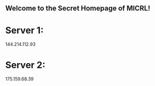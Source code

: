 ## Welcome to the Secret Homepage of MICRL!
# Server 1:
144.214.112.93
# Server 2:
175.159.68.39







